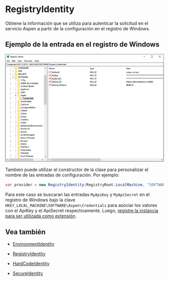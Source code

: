 # RegistryIdentity

Obtiene la información que se utiliza para autenticar la solicitud en el servicio Aspen a partir de la configuración en el registro de Windows.

## Ejemplo de la entrada en el registro de Windows

![RegistryEndpointProvider](https://github.com/RD-Processa/Everco.Services.Aspen.Client.Docs/blob/master/images/RegistryEndpointProvider.png?raw=true)

Tambien puede utilizar el constructor de la clase para personalizar el nombre de las entradas de configuración. Por ejemplo:

```c#
var provider = new RegistryIdentity(RegistryRoot.LocalMachine, "SOFTWARE\Aspen\Credentials", "MyApiKey", "MyApiSecret");
```

Para este caso se buscaran las entradas `MyApiKey` y `MyApiSecret` en el registro de Windows bajo la clave `HKEY_LOCAL_MACHINE\SOFTWARE\Aspen\Credentials` para asociar los valores con el ApiKey y el ApiSecret respectivamente. Luego, [registre la instancia para ser utilizada como extensión](ServiceLocator.md).

## Vea también
 
- [EnvironmentIdentity](EnvironmentIdentity.md)

- [RegistryIdentity](RegistryIdentity.md)

- [HardCodeIdentity](HardCodeIdentity.md)

- [SecureIdentity](SecureIdentity.md)